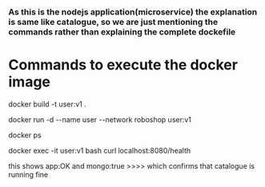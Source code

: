 ### As this is the nodejs application(microservice) the explanation is same like catalogue, so we are just mentioning the commands rather than explaining the complete dockefile 


# Commands to execute the docker image

docker build -t user:v1 .

docker run -d --name user --network roboshop user:v1

docker ps 

docker exec -it user:v1 bash
curl localhost:8080/health

this shows app:OK and mongo:true   >>>> which confirms that catalogue is running fine


